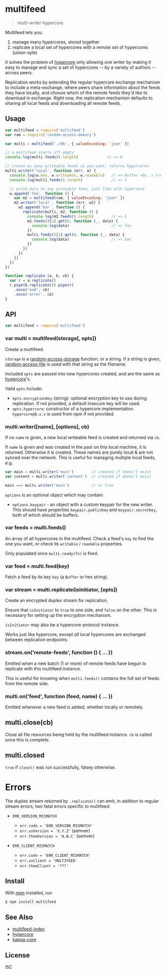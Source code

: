 # multifeed

> multi-writer hypercore

Multifeed lets you:

1. manage many hypercores, stored together
2. replicate a local set of hypercores with a remote set of hypercores (union-syle)

It solves the problem of [hypercore](https://github.com/mafintosh/hypercore)
only allowing one writer by making it easy to manage and sync a set of
hypercores -- by a variety of authors -- across peers.

Replication works by extending the regular hypercore exchange mechanism to
include a meta-exchange, where peers share information about the feeds they
have locally, and choose which of the remote feeds they'd like to download in
exchange. Right now, the replication mechanism defaults to sharing all local
feeds and downloading all remote feeds.

## Usage

```js
var multifeed = require('multifeed')
var ram = require('random-access-memory')

var multi = multifeed('./db', { valueEncoding: 'json' })

// a multifeed starts off empty
console.log(multi.feeds().length)             // => 0

// create as many writeable feeds as you want; returns hypercores
multi.writer('local', function (err, w) {
  console.log(w.key, w.writeable, w.readable)   // => Buffer <0x..> true true
  console.log(multi.feeds().length)             // => 1

  // write data to any writeable feed, just like with hypercore
  w.append('foo', function () {
    var m2 = multifeed(ram, { valueEncoding: 'json' })
    m2.writer('local', function (err, w2) {
      w2.append('bar', function () {
        replicate(multi, m2, function () {
          console.log(m2.feeds().length)        // => 2
          m2.feeds()[1].get(0, function (_, data) {
            console.log(data)                   // => foo
          })
          multi.feeds()[1].get(0, function (_, data) {
            console.log(data)                   // => bar
          })
        })
      })
    })
  })
})

function replicate (a, b, cb) {
  var r = a.replicate()
  r.pipe(b.replicate()).pipe(r)
    .once('end', cb)
    .once('error', cb)
}
```

## API

```js
var multifeed = require('multifeed')
```

### var multi = multifeed(storage[, opts])

Create a multifeed.

`storage` is a [random-access-storage](https://github.com/random-access-storage) function, or a string. If a string is given, [random-access-file](https://github.com/random-access-storage/random-access-storage) is used with that string as the filename.

Included `opts` are passed into new hypercores created, and are the same as [hypercore](https://github.com/mafintosh/hypercore#var-feed--hypercorestorage-key-options)'s.

Valid `opts` include:
- `opts.encryptionKey` (string): optional encryption key to use during replication. If not provided, a default insecure key will be used.
- `opts.hypercore`: constructor of a hypercore implementation. `hypercore@8.x.x` is used from npm if not provided.

### multi.writer([name], [options], cb)

If no `name` is given, a new local writeable feed is created and returned via
`cb`.

If `name` is given and was created in the past on this local machine, it is
returned. Otherwise it is created. These names are purely local & are not
synced over the network. This is useful for managing multiple local feeds, e.g.

```js
var main = multi.writer('main')        // created if doesn't exist
var content = multi.writer('content')  // created if doesn't exist

main === multi.writer('main')          // => true
```

`options` is an optional object which may contain: 
- `options.keypair` - an object with a custom keypair for the new writer.  This should have properties `keypair.publicKey` and `keypair.secretKey`, both of which should be buffers.

### var feeds = multi.feeds()

An array of all hypercores in the multifeed. Check a feed's `key` to
find the one you want, or check its `writable` / `readable` properties.

Only populated once `multi.ready(fn)` is fired.

### var feed = multi.feed(key)

Fetch a feed by its key `key` (a `Buffer` or hex string).

### var stream = multi.replicate(isInitiator, [opts])

Create an encrypted duplex stream for replication.

Ensure that `isInitiator` to `true` to one side, and `false` on the other. This is necessary for setting up the encryption mechanism.

`isInitiator` may also be a hypercore-protocol instance.

Works just like hypercore, except *all* local hypercores are exchanged between
replication endpoints.

### stream.on('remote-feeds', function () { ... })

Emitted when a new batch (1 or more) of remote feeds have begun to replicate with this multifeed instance.

This is useful for knowing when `multi.feeds()` contains the full set of feeds from the remote side.

### multi.on('feed', function (feed, name) { ... })

Emitted whenever a new feed is added, whether locally or remotely.

## multi.close(cb)

Close all file resources being held by the multifeed instance. `cb` is called once this is complete.

## multi.closed

`true` if `close()` was run successfully, falsey otherwise.

# Errors

The duplex stream returned by `.replicate()` can emit, in addition to regular
stream errors, two fatal errors specific to multifeed:

- `ERR_VERSION_MISMATCH`
  - `err.code = 'ERR_VERSION_MISMATCH'`
  - `err.usVersion = 'X.Y.Z'` (semver)
  - `err.themVersion = 'A.B.C'` (semver)

- `ERR_CLIENT_MISMATCH`
  - `err.code = 'ERR_CLIENT_MISMATCH'`
  - `err.usClient = 'MULTIFEED'`
  - `err.themClient = '???'`

## Install

With [npm](https://npmjs.org/) installed, run

```
$ npm install multifeed
```

## See Also

- [multifeed-index](https://github.com/noffle/multifeed-index)
- [hypercore](https://github.com/mafintosh/hypercore)
- [kappa-core](https://github.com/noffle/kappa-core)

## License

ISC
